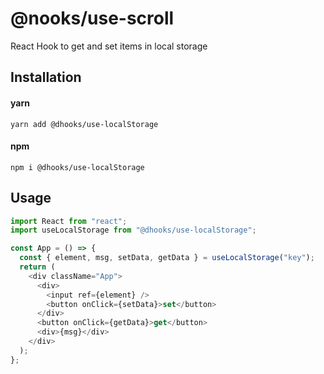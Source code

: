 # @nooks/use-scroll

React Hook to get and set items in local storage

## Installation

#### yarn

`yarn add @dhooks/use-localStorage`

#### npm

`npm i @dhooks/use-localStorage`

## Usage

```js
import React from "react";
import useLocalStorage from "@dhooks/use-localStorage";

const App = () => {
  const { element, msg, setData, getData } = useLocalStorage("key");
  return (
    <div className="App">
      <div>
        <input ref={element} />
        <button onClick={setData}>set</button>
      </div>
      <button onClick={getData}>get</button>
      <div>{msg}</div>
    </div>
  );
};
```
